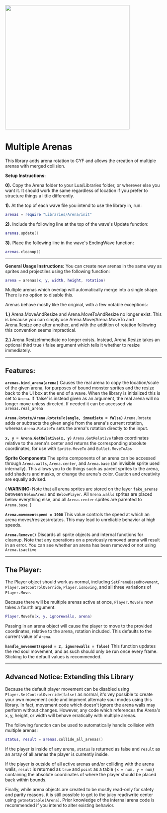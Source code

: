 <img src="https://user-images.githubusercontent.com/34289184/116654748-0cf3ab80-a947-11eb-80ac-0307ff25eaf5.gif" width=400>

# Multiple Arenas

This library adds arena rotation to CYF and allows the creation of multiple arenas with merged collision. 

**Setup Instructions:**

**0).** Copy the Arena folder to your Lua/Libraries folder, or wherever else you want it. It should work the same regardless of location if you prefer to structure things a little differently.

**1).** At the top of each wave file you intend to use the library in, run:

```lua
arenas = require "Libraries/Arena/init"
```

**2).** Include the following line at the top of the wave's Update function:

```lua
arenas.update()
```

**3).** Place the following line in the wave's EndingWave function:

```lua
arenas.cleanup()
```


-----------------------

**General Usage Instructions:**
You can create new arenas in the same way as sprites and projectiles using the following function:

```lua
arena = arenas(x, y, width, height, rotation)
```

Multiple arenas which overlap will automatically merge into a single shape. There is no option to disable this.

Arenas behave mostly like the original, with a few notable exceptions:

**1.)** Arena.MoveAndResize and Arena.MoveToAndResize no longer exist. 
This is because you can simply use Arena.Move/Arena.MoveTo and Arena.Resize one after another, and with the addition of rotation following this convention seems impractical.

**2.)** Arena.ResizeImmediate no longer exists. Instead, Arena.Resize takes an optional third true / false argument which tells it whether to resize immediately.

-----------------------

## **Features:**

**`arenas.bind_arena(arena)`**
Causes the real arena to copy the location/scale of the given arena, for purposes of bound monster sprites and the resize back to the UI box at the end of a wave. When the library is initialized this is set to `Arena`.
If 'false' is instead given as an argument, the real arena will no longer move unless directed. If needed it can be accessed via `arenas.real_arena`

**`Arena.Rotate/Arena.RotateTo(angle, immediate = false)`**
`Arena.Rotate` adds or subtracts the given angle from the arena's current rotation, whereas `Arena.RotateTo` sets the arena's rotation directly to the input.

**`x, y = Arena.GetRelative(x, y)`**
`Arena.GetRelative` takes coordinates relative to the arena's center and returns the corresponding absolute coordinates, for use with `Sprite.MoveTo` and `Bullet.MoveToAbs`

**Sprite Components**
The sprite components of an arena can be accessed through `Arena.walls`, `Arena.center`, and `Arena.base` (an invisible sprite used internally). This allows you to do things such as parent sprites to the arena, add shaders and masks, or change the arena's color. Caution and creativity are equally advised.

( **WARNING:** Note that all arena sprites are stored on the layer `fake_arenas` between `BelowArena` and `BelowPlayer`. All `Arena.walls` sprites are placed below everything else, and all `Arena.center` sprites are parented to `Arena.base`. )

**`Arena.movementspeed = 1000`**
This value controls the speed at which an arena moves/resizes/rotates. This may lead to unreliable behavior at high speeds.

**`Arena.Remove()`**
Discards all sprite objects and internal functions for cleanup. Note that any operations on a previously removed arena will result in an error. You can see whether an arena has been removed or not using `Arena.isactive`

---

## The Player:

The Player object should work as normal, including `SetFrameBasedMovement`, `Player.SetControlOverride`, `Player.ismoving`, and all three variations of `Player.Move`.

Because there will be multiple arenas active at once, `Player.MoveTo` now takes a fourth argument: 

```lua
Player.MoveTo(x, y, ignorewalls, arena)
```

Passing in an arena object will cause the player to move to the provided coordinates, relative to the arena, rotation included. This defaults to the current value of `Arena`.

**`handle_movement(speed = 2, ignorewalls = false)`**
This function updates the red soul movement, and as such should only be run once every frame.
Sticking to the default values is recommended.

-----------------------

## Advanced Notice: Extending this Library

Because the default player movement can be disabled using `Player.SetControlOverride(false)` as normal, it's vey possible to create your own movement code and impment alternate soul modes using this library. In fact, movement code which doesn't ignore the arena walls may perform without changes. However, any code which references the Arena's x, y, height, or width will behave erratically with multiple arenas.

The following function can be used to automatically handle collision with multiple arenas:

```lua
status, result = arenas.collide_all_arenas()
```

If the player is inside of any arena, `status` is returned as false and `result` as an array of all arenas the player is currently inside.

If the player is outside of all active arenas and/or colliding with the arena walls, `result` is returned as `true` and `point` as a table `{x = num, y = num}` containing the absolute coordinates of where the player should be placed back within bounds.

Finally, while arena objects are created to be mostly read-only for safety and parity reasons, it is still possible to get to the juicy read/write center using `getmetatable(Arena)`. Prior knowledge of the internal arena code is recommended if you intend to alter existing behavior.
